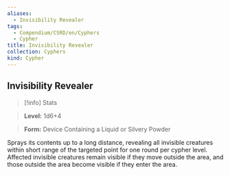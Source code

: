 ```yaml
---
aliases:
  - Invisibility Revealer
tags:
  - Compendium/CSRD/en/Cyphers
  - Cypher
title: Invisibility Revealer
collection: Cyphers
kind: Cypher
---
```

## Invisibility Revealer    
>[!info] Stats    
> **Level:** 1d6+4    
> **Form:** Device Containing a Liquid or Silvery Powder  
    
Sprays its contents up to a long distance, revealing all invisible creatures within short range of the targeted point for one round per cypher level. Affected invisible creatures remain visible if they move outside the area, and those outside the area become visible if they enter the area.